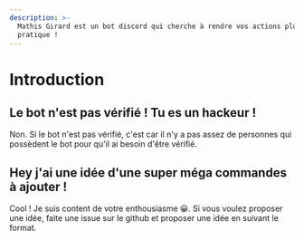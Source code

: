 ```yaml
---
description: >-
  Mathis Girard est un bot discord qui cherche à rendre vos actions plus
  pratique !
---
```


# Introduction

## Le bot n'est pas vérifié ! Tu es un hackeur !

Non. Si le bot n'est pas vérifié, c'est car il n'y a pas assez de personnes qui possèdent le bot pour qu'il ai besoin d'être vérifié.

## Hey j'ai une idée d'une super méga commandes à ajouter !

Cool ! Je suis content de votre enthousiasme 😀. Si vous voulez proposer une idée, faite une issue sur le github et proposer une idée en suivant le format.

